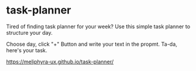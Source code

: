 # task-planner
Tired of finding task planner for your week? Use this simple task planner to structure your day.

Choose day, click "+" Button and write your text in the propmt. Ta-da, here's your task.

https://meliphyra-ux.github.io/task-planner/
